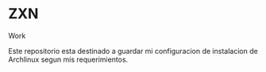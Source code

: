 # ZXN
Work

Este repositorio esta destinado a guardar mi configuracion de instalacion de Archlinux segun mis requerimientos.
